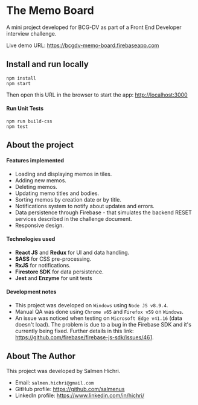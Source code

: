 # The Memo Board

A mini project developed for BCG-DV as part of a Front End Developer interview challenge.

Live demo URL:
<https://bcgdv-memo-board.firebaseapp.com>

## Install and run locally

```
npm install
npm start
```

Then open this URL in the browser to start the app:
<http://localhost:3000>

#### Run Unit Tests

```
npm run build-css
npm test
```

## About the project

#### Features implemented

* Loading and displaying memos in tiles.
* Adding new memos.
* Deleting memos.
* Updating memo titles and bodies.
* Sorting memos by creation date or by title.
* Notifications system to notify about updates and errors.
* Data persistence through Firebase - that simulates the backend RESET services described in the challenge document.
* Responsive design.

#### Technologies used

* **React JS** and **Redux** for UI and data handling.
* **SASS** for CSS pre-processing.
* **RxJS** for notifications.
* **Firestore SDK** for data persistence.
* **Jest** and **Enzyme** for unit tests

#### Development notes

* This project was developed on `Windows` using `Node JS v8.9.4`.
* Manual QA was done using `Chrome v65` and `Firefox v59` on `Windows`.
* An issue was noticed when testing on `Microsoft Edge v41.16` (data doesn't load). The problem is due to a bug in the Firebase SDK and it's currently being fixed. Further details in this link: <https://github.com/firebase/firebase-js-sdk/issues/461>.

## About The Author

This project was developed by Salmen Hichri.

* Email: `salmen.hichri@gmail.com`
* GitHub profile: https://github.com/salmenus
* LinkedIn profile: https://www.linkedin.com/in/hichri/
